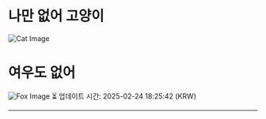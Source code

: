 
# 나만 없어 고양이

![Cat Image](https://cdn2.thecatapi.com/images/bqm.jpg)

# 여우도 없어
![Fox Image](https://randomfox.ca/images/5.jpg)
⏳ 업데이트 시간: 2025-02-24 18:25:42 (KRW)

---
